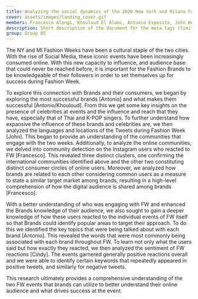 ```yaml
---
title: Analyzing the social dynamics of the 2020 New York and Milano Fashion Weeks.
cover: assets/images/landing_cover.gif
members: Francesco Alongi, Khouloud El Alami, Antonio Esposito, John Hughes, Andrea Pronzati, Cindy Xin
description: Short description of the document for the meta tags (limit to 150 characters, longer will be cut by search engines)
group: Group 05
---
```

The NY and MI Fashion Weeks have been a cultural staple of the two cities. With the rise of Social Media, these iconic events have been increasingly consumed online. With this new capacity to influence, and audience base that could never be reached before, it is important for the Fashion Brands to be knowledgeable of their followers in order to set themselves up for success during Fashion Week. 
 
To explore this connection with Brands and their consumers, we began by exploring the most successful brands [Antonio] and what makes them successful [Antonio/Khouloud]. From this we get some key insights on the presence of celebrities at events and the influence and reach that they have, especially that of Thai and K-POP singers. To further understand how expansive the influence of these brands and celebrities are, we then analyzed the languages and locations of the Tweets during Fashion Week [John]. This began to provide an understanding of the communities that engage with the two weeks. Additionally, to analyze the online communities, we delved into community detection on the Instagram users who reacted to FW [Francesco]. This revealed three distinct clusters, one confirming the international communities identified above and the other two constituting distinct consumer circles of online users. Moreover, we analyzed how brands are related to each other considering common users as a measure to state a similar target market among brands, resulting in a high-level comprehension of how the digital audience is shared among brands [Francesco].
 
With a better understanding of who was engaging with FW and enhanced the Brands knowledge of their audience, we also sought to gain a deeper knowledge of how these users reacted to the individual events of FW itself so that Brands could identify popular areas to target their approach. To do this we identified the key topics that were being talked about with each brand [Antonio]. This revealed the words that were most commonly being associated with each brand throughout FW. To learn not only what the users said but how exactly they reacted, we then analyzed the sentiment of FW reactions [Cindy]. The events garnered generally positive reactions overall and we were able to identify certain keywords that repeatedly appeared in positive tweets, and similarly for negative tweets.
 
This research ultimately provides a comprehensive understanding of the two FW events that brands can utilize to better understand their online audience and what drives success at the event.